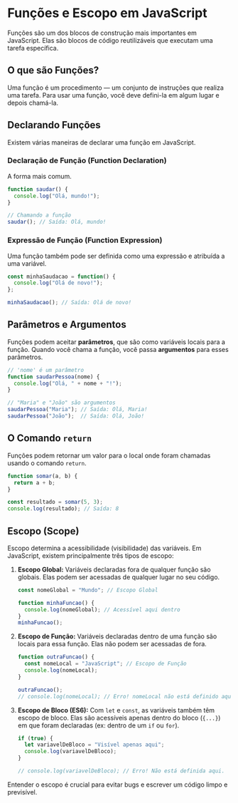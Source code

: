 # Funções e Escopo em JavaScript

Funções são um dos blocos de construção mais importantes em JavaScript. Elas são blocos de código reutilizáveis que executam uma tarefa específica.

## O que são Funções?

Uma função é um procedimento — um conjunto de instruções que realiza uma tarefa. Para usar uma função, você deve defini-la em algum lugar e depois chamá-la.

## Declarando Funções

Existem várias maneiras de declarar uma função em JavaScript.

### Declaração de Função (Function Declaration)

A forma mais comum.

```javascript
function saudar() {
  console.log("Olá, mundo!");
}

// Chamando a função
saudar(); // Saída: Olá, mundo!
```

### Expressão de Função (Function Expression)

Uma função também pode ser definida como uma expressão e atribuída a uma variável.

```javascript
const minhaSaudacao = function() {
  console.log("Olá de novo!");
};

minhaSaudacao(); // Saída: Olá de novo!
```

## Parâmetros e Argumentos

Funções podem aceitar **parâmetros**, que são como variáveis locais para a função.
Quando você chama a função, você passa **argumentos** para esses parâmetros.

```javascript
// 'nome' é um parâmetro
function saudarPessoa(nome) {
  console.log("Olá, " + nome + "!");
}

// "Maria" e "João" são argumentos
saudarPessoa("Maria"); // Saída: Olá, Maria!
saudarPessoa("João");  // Saída: Olá, João!
```

## O Comando `return`

Funções podem retornar um valor para o local onde foram chamadas usando o comando `return`.

```javascript
function somar(a, b) {
  return a + b;
}

const resultado = somar(5, 3);
console.log(resultado); // Saída: 8
```

## Escopo (Scope)

Escopo determina a acessibilidade (visibilidade) das variáveis. Em JavaScript, existem principalmente três tipos de escopo:

1.  **Escopo Global:** Variáveis declaradas fora de qualquer função são globais. Elas podem ser acessadas de qualquer lugar no seu código.

    ```javascript
    const nomeGlobal = "Mundo"; // Escopo Global

    function minhaFuncao() {
      console.log(nomeGlobal); // Acessível aqui dentro
    }
    minhaFuncao();
    ```

2.  **Escopo de Função:** Variáveis declaradas dentro de uma função são locais para essa função. Elas não podem ser acessadas de fora.

    ```javascript
    function outraFuncao() {
      const nomeLocal = "JavaScript"; // Escopo de Função
      console.log(nomeLocal);
    }

    outraFuncao();
    // console.log(nomeLocal); // Erro! nomeLocal não está definido aqui fora.
    ```

3.  **Escopo de Bloco (ES6):** Com `let` e `const`, as variáveis também têm escopo de bloco. Elas são acessíveis apenas dentro do bloco (`{...}`) em que foram declaradas (ex: dentro de um `if` ou `for`).

    ```javascript
    if (true) {
      let variavelDeBloco = "Visível apenas aqui";
      console.log(variavelDeBloco);
    }

    // console.log(variavelDeBloco); // Erro! Não está definida aqui.
    ```

Entender o escopo é crucial para evitar bugs e escrever um código limpo e previsível.

